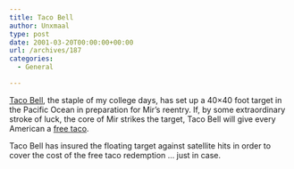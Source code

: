 ```yaml
---
title: Taco Bell
author: Unxmaal
type: post
date: 2001-03-20T00:00:00+00:00
url: /archives/187
categories:
  - General

---
```

[Taco Bell][1], the staple of my college days, has set up a 40&#215;40 foot target in the Pacific Ocean in preparation for Mir&#8217;s reentry. If, by some extraordinary stroke of luck, the core of Mir strikes the target, Taco Bell will give every American a <A HREF="http://www.tacobell.com/3company/2business/mir.htm">free taco</A>.

Taco Bell has insured the floating target against satellite hits in order to cover the cost of the free taco redemption &#8230; just in case.

 [1]: http://www.tacobell.com